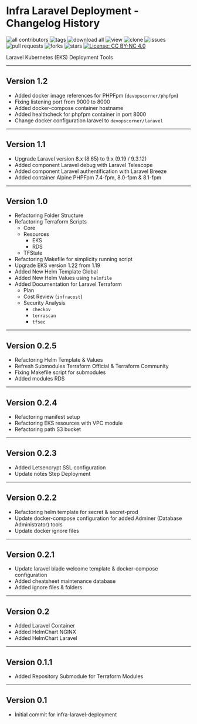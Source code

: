 # Infra Laravel Deployment - Changelog History

![all contributors](https://img.shields.io/github/contributors/devopscorner/laravel-eks-deployment)
![tags](https://img.shields.io/github/v/tag/devopscorner/laravel-eks-deployment?sort=semver)
![download all](https://img.shields.io/github/downloads/devopscorner/laravel-eks-deployment/total.svg)
![view](https://views.whatilearened.today/views/github/devopscorner/laravel-eks-deployment.svg)
![clone](https://img.shields.io/badge/dynamic/json?color=success&label=clone&query=count&url=https://raw.githubusercontent.com/devopscorner/laravel-eks-deployment/master/clone.json?raw=True&logo=github)
![issues](https://img.shields.io/github/issues/devopscorner/laravel-eks-deployment)
![pull requests](https://img.shields.io/github/issues-pr/devopscorner/laravel-eks-deployment)
![forks](https://img.shields.io/github/forks/devopscorner/laravel-eks-deployment)
![stars](https://img.shields.io/github/stars/devopscorner/laravel-eks-deployment)
[![License: CC BY-NC 4.0](https://img.shields.io/github/license/devopscorner/laravel-eks-deployment)](https://img.shields.io/github/license/devopscorner/laravel-eks-deployment)

Laravel Kubernetes (EKS) Deployment Tools

---

## Version 1.2

- Added docker image references for PHPFpm (`devopscorner/phpfpm`)
- Fixing listening port from 9000 to 8000
- Added docker-compose container hostname
- Added healthcheck for phpfpm container in port 8000
- Change docker configuration laravel to `devopscorner/laravel`


---

## Version 1.1

- Upgrade Laravel version 8.x (8.65) to 9.x (9.19 / 9.3.12)
- Added component Laravel debug with Laravel Telescope
- Added component Laravel authentification with Laravel Breeze
- Added container Alpine PHPFpm 7.4-fpm, 8.0-fpm & 8.1-fpm

---

## Version 1.0

- Refactoring Folder Structure
- Refactoring Terraform Scripts
  - Core
  - Resources
    - EKS
    - RDS
  - TFState
- Refactoring Makefile for simplicity running script
- Upgrade EKS version 1.22 from 1.19
- Added New Helm Template Global
- Added New Helm Values using `helmfile`
- Added Documentation for Laravel Terraform
  - Plan
  - Cost Review (`infracost`)
  - Security Analysis
    - `checkov`
    - `terrascan`
    - `tfsec`

---

## Version 0.2.5

- Refactoring Helm Template & Values
- Refresh Submodules Terraform Official & Terraform Community
- Fixing Makefile script for submodules
- Added modules RDS

---

## Version 0.2.4

- Refactoring manifest setup
- Refactoring EKS resources with VPC module
- Refactoring path S3 bucket

---

## Version 0.2.3

- Added Letsencrypt SSL configuration
- Update notes Step Deployment

---

## Version 0.2.2

- Refactoring helm template for secret & secret-prod
- Update docker-compose configuration for added Adminer (Database Administrator) tools
- Update docker ignore files

---

## Version 0.2.1

- Update laravel blade welcome template & docker-compose configuration
- Added cheatsheet maintenance database
- Added ignore files & folders

---

## Version 0.2

- Added Laravel Container
- Added HelmChart NGINX
- Added HelmChart Laravel

---

## Version 0.1.1

- Added Repository Submodule for Terraform Modules

---

## Version 0.1

- Initial commit for infra-laravel-deployment

